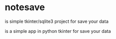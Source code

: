 # notesave
is simple tkinter/sqlite3 project for save your data

is a simple app in python tkinter for save your data
